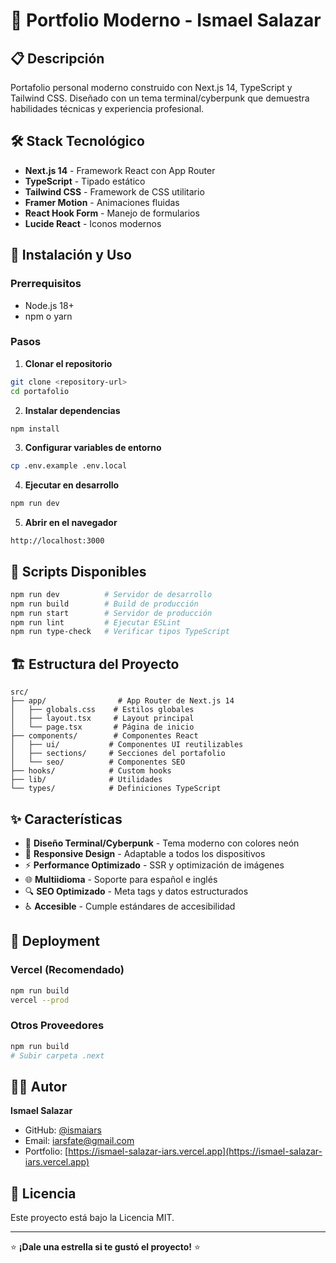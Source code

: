 # 🚀 Portfolio Moderno - Ismael Salazar

## 📋 Descripción

Portafolio personal moderno construido con Next.js 14, TypeScript y Tailwind CSS. Diseñado con un tema terminal/cyberpunk que demuestra habilidades técnicas y experiencia profesional.

## 🛠️ Stack Tecnológico

- **Next.js 14** - Framework React con App Router
- **TypeScript** - Tipado estático
- **Tailwind CSS** - Framework de CSS utilitario
- **Framer Motion** - Animaciones fluidas
- **React Hook Form** - Manejo de formularios
- **Lucide React** - Iconos modernos

## 🚀 Instalación y Uso

### Prerrequisitos
- Node.js 18+
- npm o yarn

### Pasos

1. **Clonar el repositorio**
```bash
git clone <repository-url>
cd portafolio
```

2. **Instalar dependencias**
```bash
npm install
```

3. **Configurar variables de entorno**
```bash
cp .env.example .env.local
```

4. **Ejecutar en desarrollo**
```bash
npm run dev
```

5. **Abrir en el navegador**
```
http://localhost:3000
```

## 📝 Scripts Disponibles

```bash
npm run dev          # Servidor de desarrollo
npm run build        # Build de producción
npm run start        # Servidor de producción
npm run lint         # Ejecutar ESLint
npm run type-check   # Verificar tipos TypeScript
```

## 🏗️ Estructura del Proyecto

```
src/
├── app/                # App Router de Next.js 14
│   ├── globals.css    # Estilos globales
│   ├── layout.tsx     # Layout principal
│   └── page.tsx       # Página de inicio
├── components/        # Componentes React
│   ├── ui/           # Componentes UI reutilizables
│   ├── sections/     # Secciones del portafolio
│   └── seo/          # Componentes SEO
├── hooks/            # Custom hooks
├── lib/              # Utilidades
└── types/            # Definiciones TypeScript
```

## ✨ Características

- 🎨 **Diseño Terminal/Cyberpunk** - Tema moderno con colores neón
- 📱 **Responsive Design** - Adaptable a todos los dispositivos
- ⚡ **Performance Optimizado** - SSR y optimización de imágenes
- 🌐 **Multiidioma** - Soporte para español e inglés
- 🔍 **SEO Optimizado** - Meta tags y datos estructurados
- ♿ **Accesible** - Cumple estándares de accesibilidad

## 🚀 Deployment

### Vercel (Recomendado)
```bash
npm run build
vercel --prod
```

### Otros Proveedores
```bash
npm run build
# Subir carpeta .next
```

## 👨‍💻 Autor

**Ismael Salazar**
- GitHub: [@ismaiars](https://github.com/ismaiars)
- Email: iarsfate@gmail.com
- Portfolio: [https://ismael-salazar-iars.vercel.app](https://ismael-salazar-iars.vercel.app)

## 📄 Licencia

Este proyecto está bajo la Licencia MIT.

---

⭐ **¡Dale una estrella si te gustó el proyecto!** ⭐